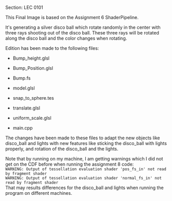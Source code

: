 Section: LEC 0101

This Final Image is based on the Assignment 6 ShaderPipeline.

It's generating a silver disco ball which rotate randomly in the center with three rays shooting out of the disco ball. These three rays will be rotated along the disco ball and the color changes when rotating.

Edition has been made to the following files:

- Bump_height.glsl

- Bump_Position.glsl

- Bump.fs

- model.glsl

- snap_to_sphere.tes

- translate.glsl

- uniform_scale.glsl

- main.cpp

The changes have been made to these files to adapt the new objects like disco_ball and lights with new features like sticking the disco_ball with lights properly, and rotation of the disco_ball and the lights.

Note that by running on my machine, I am getting warnings which I did not get on the CDF before when running the assignment 8 code:  
`WARNING: Output of tessellation evaluation shader 'pos_fs_in' not read by fragment shader`  
`WARNING: Output of tessellation evaluation shader 'normal_fs_in' not read by fragment shader`  
That may results differences for the disco_ball and lights when running the program on different machines.
